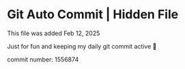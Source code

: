 # Git Auto Commit | Hidden File

This file was added Feb 12, 2025

Just for fun and keeping my daily git commit active 🤪

commit number: 1556874
